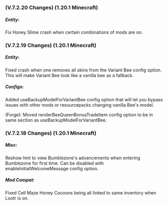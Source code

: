 ### **(V.7.2.20 Changes) (1.20.1 Minecraft)**

##### Entity:
Fix Honey Slime crash when certain combinations of mods are on.


### **(V.7.2.19 Changes) (1.20.1 Minecraft)**

##### Entity:
Fixed crash when one removes all skins from the Variant Bee config option.
 This will make Variant Bee look like a vanilla bee as a fallback.

##### Configs:
Added useBackupModelForVariantBee config option that will let you bypass issues with other mods or resourcepacks changing vanilla Bee's model.

(Forge): Moved renderBeeQueenBonusTradeItem config option to be in same section as useBackupModelForVariantBee.


### **(V.7.2.18 Changes) (1.20.1 Minecraft)**

##### Misc:
Reshow hint to view Bumblezone's advancements when entering Bumblezone for first time. 
 Can be disabled with enableInitialWelcomeMessage config option.

##### Mod Compat:
Fixed Cell Maze Honey Cocoons being all linked to same inventory when Lootr is on.